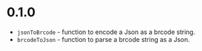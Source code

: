 # 0.1.0
- `jsonToBrcode` - function to encode a Json as a brcode string.
- `brcodeToJson` - function to parse a brcode string as a Json.